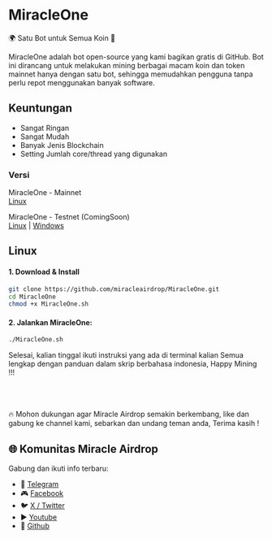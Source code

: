# MiracleOne
🌍 Satu Bot untuk Semua Koin 🚀  

MiracleOne adalah bot open-source yang kami bagikan gratis di GitHub. Bot ini dirancang untuk melakukan mining berbagai macam koin dan token mainnet hanya dengan satu bot, sehingga memudahkan pengguna tanpa perlu repot menggunakan banyak software. 

## Keuntungan
- Sangat Ringan
- Sangat Mudah
- Banyak Jenis Blockchain
- Setting Jumlah core/thread yang digunakan

### Versi
MiracleOne - Mainnet  
[Linux](https://github.com/miracleairdrop)  
  
MiracleOne - Testnet (ComingSoon)  
[Linux](https://github.com/miracleairdrop) | [Windows](https://github.com/miracleairdrop)


## Linux
#### 1. Download & Install
```bash
git clone https://github.com/miracleairdrop/MiracleOne.git
cd MiracleOne
chmod +x MiracleOne.sh
```
#### 2. Jalankan MiracleOne:
```bash
./MiracleOne.sh
```

Selesai, kalian tinggal ikuti instruksi yang ada di terminal kalian
Semua lengkap dengan panduan dalam skrip berbahasa indonesia, Happy Mining !!!

<br><br><br>
🔥 Mohon dukungan agar Miracle Airdrop semakin berkembang, like dan gabung ke channel kami, sebarkan dan undang teman anda, Terima kasih !
## 🌐 Komunitas Miracle Airdrop
Gabung dan ikuti info terbaru:
- 💬 [Telegram](https://t.me/miracleairdrops)
- 🎮 [Facebook](https://facebook.com/miracleairdrop)
- 🐦 [X / Twitter](https://x.com/miracle_forum)
- ▶️ [Youtube](https://www.youtube.com/@miracle_airdrop)
- 🐙 [Github](https://github.com/miracleairdrop)
